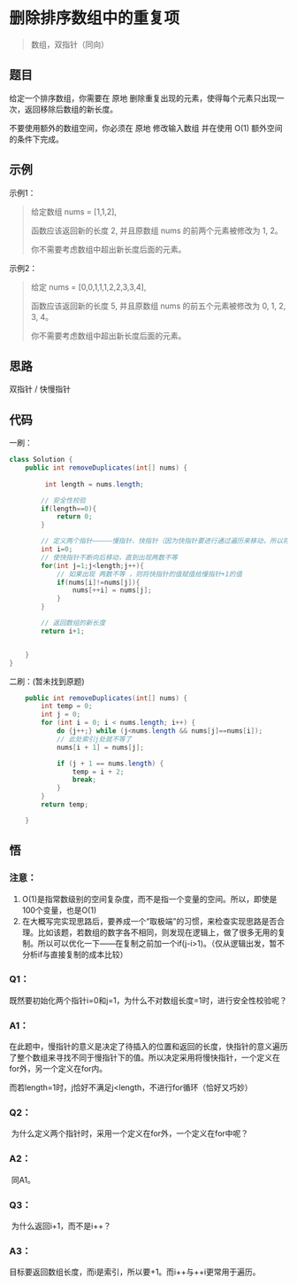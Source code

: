 # 删除排序数组中的重复项

> 数组，双指针（同向）

## 题目

给定一个排序数组，你需要在 原地 删除重复出现的元素，使得每个元素只出现一次，返回移除后数组的新长度。

不要使用额外的数组空间，你必须在 原地 修改输入数组 并在使用 O(1) 额外空间的条件下完成。

 

## 示例

示例1：

> 给定数组 nums = [1,1,2], 
>
> 函数应该返回新的长度 2, 并且原数组 nums 的前两个元素被修改为 1, 2。 
>
> 你不需要考虑数组中超出新长度后面的元素。
>



示例2：

> 给定 nums = [0,0,1,1,1,2,2,3,3,4],
>
> 函数应该返回新的长度 5, 并且原数组 nums 的前五个元素被修改为 0, 1, 2, 3, 4。
>
> 你不需要考虑数组中超出新长度后面的元素。
>



## 思路

双指针 / 快慢指针

## 代码

一刷：

```java
class Solution {
    public int removeDuplicates(int[] nums) {
        
         int length = nums.length;

        // 安全性校验
        if(length==0){
            return 0;
        }

        // 定义两个指针—————慢指针、快指针（因为快指针要进行通过遍历来移动，所以将它定义在for循环中。同时也约束了length=1的情况）
        int i=0;
        // 使快指针不断向后移动，直到出现两数不等
        for(int j=1;j<length;j++){
            // 如果出现 两数不等 ，则将快指针的值赋值给慢指针+1的值
            if(nums[i]!=nums[j]){
                nums[++i] = nums[j];
            }
        }

        // 返回数组的新长度
        return i+1;


    }
}
```

二刷：(暂未找到原题)

```java
    public int removeDuplicates(int[] nums) {
        int temp = 0;
        int j = 0;
        for (int i = 0; i < nums.length; i++) {
            do {j++;} while (j<nums.length && nums[j]==nums[i]);
            // 此处索引j处就不等了
            nums[i + 1] = nums[j];

            if (j + 1 == nums.length) {
                temp = i + 2;
                break;
            }
        }
        return temp;

    }
```



## 悟

### 注意：

1. O(1)是指常数级别的空间复杂度，而不是指一个变量的空间。所以，即使是100个变量，也是O(1)
2. 在大概写完实现思路后，要养成一个“取极端”的习惯，来检查实现思路是否合理。比如该题，若数组的数字各不相同，则发现在逻辑上，做了很多无用的复制。所以可以优化一下——在复制之前加一个if(j-i>1)。（仅从逻辑出发，暂不分析if与直接复制的成本比较）

### Q1：

​		既然要初始化两个指针i=0和j=1，为什么不对数组长度=1时，进行安全性校验呢？

### A1：

​		在此题中，慢指针的意义是决定了待插入的位置和返回的长度，快指针的意义遍历了整个数组来寻找不同于慢指针下的值。所以决定采用将慢快指针，一个定义在for外，另一个定义在for内。

​		而若length=1时，j恰好不满足j<length，不进行for循环（恰好又巧妙）

### Q2：

​		为什么定义两个指针时，采用一个定义在for外，一个定义在for中呢？

### A2：

​		同A1。

### Q3：

​		为什么返回i+1，而不是i++？

### A3：

​		目标要返回数组长度，而i是索引，所以要+1。而i++与++i更常用于遍历。

